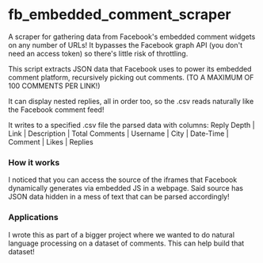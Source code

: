 # fb_embedded_comment_scraper
A scraper for gathering data from Facebook's embedded comment widgets on any number of URLs! It bypasses the Facebook graph API (you don't need an access token) so there's little risk of throttling.

This script extracts JSON data that Facebook uses to power its embedded comment
platform, recursively picking out comments. (TO A MAXIMUM OF 100 COMMENTS PER LINK!)

It can display nested replies, all in order too, so the .csv reads naturally like the Facebook comment feed!

It writes to a specified .csv file the parsed data with columns:
Reply Depth | Link | Description | Total Comments | Username | City | Date-Time | Comment | Likes | Replies

### How it works

I noticed that you can access the source of the iframes that Facebook dynamically generates via embedded JS in a webpage. Said source has JSON data hidden in a mess of text that can be parsed accordingly!

### Applications

I wrote this as part of a bigger project where we wanted to do natural language processing on a dataset of comments. This can help build that dataset!